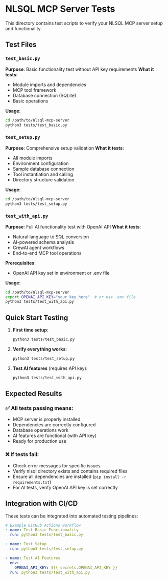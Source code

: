# NLSQL MCP Server Tests

This directory contains test scripts to verify your NLSQL MCP server setup and functionality.

## Test Files

### `test_basic.py`
**Purpose**: Basic functionality test without API key requirements
**What it tests**:
- Module imports and dependencies
- MCP tool framework
- Database connection (SQLite)
- Basic operations

**Usage**:
```bash
cd /path/to/nlsql-mcp-server
python3 tests/test_basic.py
```

### `test_setup.py` 
**Purpose**: Comprehensive setup validation
**What it tests**:
- All module imports
- Environment configuration
- Sample database connection
- Tool instantiation and calling
- Directory structure validation

**Usage**:
```bash
cd /path/to/nlsql-mcp-server
python3 tests/test_setup.py
```

### `test_with_api.py`
**Purpose**: Full AI functionality test with OpenAI API
**What it tests**:
- Natural language to SQL conversion
- AI-powered schema analysis
- CrewAI agent workflows
- End-to-end MCP tool operations

**Prerequisites**: 
- OpenAI API key set in environment or .env file

**Usage**:
```bash
cd /path/to/nlsql-mcp-server
export OPENAI_API_KEY="your_key_here"  # or use .env file
python3 tests/test_with_api.py
```

## Quick Start Testing

1. **First time setup**:
   ```bash
   python3 tests/test_basic.py
   ```

2. **Verify everything works**:
   ```bash
   python3 tests/test_setup.py
   ```

3. **Test AI features** (requires API key):
   ```bash
   python3 tests/test_with_api.py
   ```

## Expected Results

### ✅ All tests passing means:
- MCP server is properly installed
- Dependencies are correctly configured
- Database operations work
- AI features are functional (with API key)
- Ready for production use

### ❌ If tests fail:
- Check error messages for specific issues
- Verify nlsql directory exists and contains required files
- Ensure all dependencies are installed (`pip install -r requirements.txt`)
- For AI tests, verify OpenAI API key is set correctly

## Integration with CI/CD

These tests can be integrated into automated testing pipelines:

```yaml
# Example GitHub Actions workflow
- name: Test Basic Functionality
  run: python3 tests/test_basic.py

- name: Test Setup
  run: python3 tests/test_setup.py

- name: Test AI Features
  env:
    OPENAI_API_KEY: ${{ secrets.OPENAI_API_KEY }}
  run: python3 tests/test_with_api.py
```